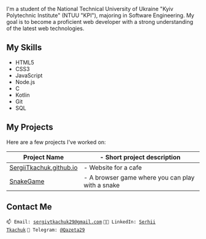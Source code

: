 I'm a student of the National Technical University of Ukraine "Kyiv Polytechnic Institute" (NTUU "KPI"), majoring in Software Engineering. My goal is to become a proficient web developer with a strong understanding of the latest web technologies.

## My Skills
* HTML5
* CSS3
* JavaScript
* Node.js
* C
* Kotlin
* Git
* SQL

## My Projects
Here are a few projects I've worked on:

| Project Name | - Short project description |
| --- | --- |
| [SergiiTkachuk.github.io](https://github.com/SergiiTkachuk/SergiiTkachuk.github.io) | - Website for a cafe  |
| [SnakeGame](https://github.com/SergiiTkachuk/SnakeGame) | - A browser game where you can play with a snake |

## Contact Me

<code>📫 Email: [sergiytkachuk29@gmail.com](https://t.me/Qazeta29)</code>
<code>🧑‍💻 LinkedIn: [Serhii Tkachuk](https://www.linkedin.com/in/serhii-tkachuk-b459ab268/)</code>
<code>💬 Telegram: [@Qazeta29](https://t.me/Qazeta29)</code>
